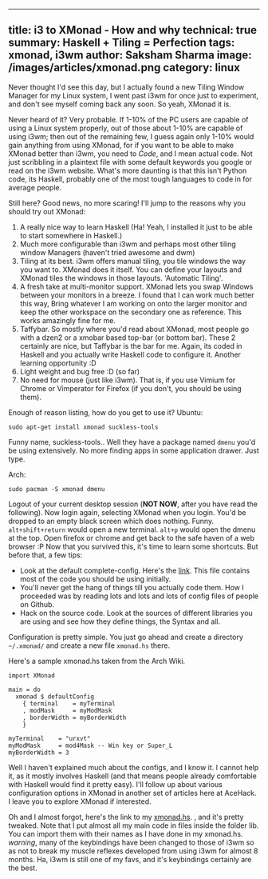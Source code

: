 -----
title: i3 to XMonad - How and why
technical: true
summary: Haskell + Tiling = Perfection
tags: xmonad, i3wm
author: Saksham Sharma
image: /images/articles/xmonad.png
category: linux
-----

Never thought I'd see this day, but I actually found a new Tiling Window Manager for my Linux system, I went past i3wm for once just to experiment, and don't see myself coming back any soon. So yeah, XMonad it is.

Never heard of it? Very probable. If 1-10% of the PC users are capable of using a Linux system properly, out of those about 1-10% are capable of using i3wm; then out of the remaining few, I guess again only 1-10% would gain anything from using XMonad, for if you want to be able to make XMonad better than i3wm, you need to *Code*, and I mean actual code. Not just scribbling in a plaintext file with some default keywords you google or read on the i3wm website. What's more daunting is that this isn't Python code, its Haskell, probably one of the most tough languages to code in for average people.

Still here? Good news, no more scaring! I'll jump to the reasons why you should try out XMonad:

1. A really nice way to learn Haskell (Ha! Yeah, I installed it just to be able to start somewhere in Haskell.)
2. Much more configurable than i3wm and perhaps most other tiling window Managers (haven't tried awesome and dwm)
3. Tiling at its best. i3wm offers manual tiling, you tile windows the way you want to. XMonad does it itself. You can define your layouts and XMonad tiles the windows in those layouts. 'Automatic Tiling'.
4. A fresh take at multi-monitor support. XMonad lets you swap Windows between your monitors in a breeze. I found that I can work much better this way, Bring whatever I am working on onto the larger monitor and keep the other workspace on the secondary one as reference. This works amazingly fine for me.
5. Taffybar. So mostly where you'd read about XMonad, most people go with a dzen2 or a xmobar based top-bar (or bottom bar). These 2 certainly are nice, but Taffybar is the bar for me. Again, its coded in Haskell and you actually write Haskell code to configure it. Another learning opportunity :D
6. Light weight and bug free :D (so far)
7. No need for mouse (just like i3wm). That is, if you use Vimium for Chrome or Vimperator for Firefox (if you don't, you should be using them).

Enough of reason listing, how do you get to use it?
Ubuntu:

    sudo apt-get install xmonad suckless-tools

Funny name, suckless-tools.. Well they have a package named `dmenu` you'd be using extensively. No more finding apps in some application drawer. Just type.

Arch:

    sudo pacman -S xmonad dmenu

Logout of your current desktop session (**NOT NOW**, after you have read the following). Now login again, selecting XMonad when you login. You'd be dropped to an empty black screen which does nothing. Funny. `alt+shift+return` would open a new terminal. `alt+p` would open the dmenu at the top. Open firefox or chrome and get back to the safe haven of a web browser :P Now that you survived this, it's time to learn some shortcuts. But before that, a few tips:

* Look at the default complete-config. Here's the [link](http://xmonad.org/xmonad-docs/xmonad/src/XMonad-Config.html). This file contains most of the code you should be using initially.
* You'll never get the hang of things till you actually code them. How I proceeded was by reading lots and lots and lots of config files of people on Github.
* Hack on the source code. Look at the sources of different libraries you are using and see how they define things, the Syntax and all.

Configuration is pretty simple. You just go ahead and create a directory `~/.xmonad/` and create a new file `xmonad.hs` there.

Here's a sample xmonad.hs taken from the Arch Wiki.

    import XMonad

    main = do
      xmonad $ defaultConfig
        { terminal    = myTerminal
        , modMask     = myModMask
        , borderWidth = myBorderWidth
        }

    myTerminal    = "urxvt"
    myModMask     = mod4Mask -- Win key or Super_L
    myBorderWidth = 3

Well I haven't explained much about the configs, and I know it. I cannot help it, as it mostly involves Haskell (and that means people already comfortable with Haskell would find it pretty easy). I'll follow up about various configuration options in XMonad in another set of articles here at AceHack. I leave you to explore XMonad if interested.

Oh and I almost forgot, here's the link to my [xmonad.hs](https://github.com/sakshamsharma/my-configs/tree/master/.xmonad). , and it's pretty tweaked. Note that I put almost all my main code in files inside the folder lib. You can import them with their names as I have done in my xmonad.hs.
*warning*, many of the keybindings have been changed to those of i3wm so as not to break my muscle reflexes developed from using i3wm for almost 8 months. Ha, i3wm is still one of my favs, and it's keybindings certainly are the best.
